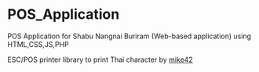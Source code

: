 # POS_Application
POS Application for Shabu Nangnai Buriram (Web-based application) using HTML,CSS,JS,PHP 

ESC/POS printer library to print Thai character by <a href="https://github.com/mike42/escpos-php">mike42</a>
